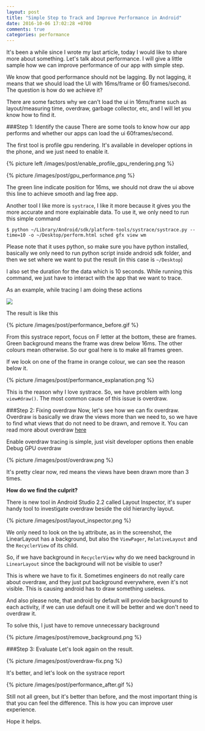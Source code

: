 ```yaml
---
layout: post
title: "Simple Step to Track and Improve Performance in Android"
date: 2016-10-06 17:02:28 +0700
comments: true
categories: performance
---
```


It's been a while since I wrote my last article, today I would like to share more about something. Let's talk about performance. I will give a little sample how we can improve performance of our app with simple step.

We know that good performance should not be lagging. By not lagging, it means that we should load the UI with 16ms/frame or 60 frames/second. The question is how do we achieve it?

<!--more-->

There are some factors why we can't load the ui in 16ms/frame such as layout/measuring time, overdraw, garbage collector, etc, and I will let you know how to find it.

###Step 1: Identify the cause
There are some tools to know how our app performs and whether our apps can load the ui 60frames/second. 

The first tool is profile gpu rendering. It's available in developer options in the phone, and we just need to enable it. 

{% picture left /images/post/enable_profile_gpu_rendering.png %}

{% picture /images/post/gpu_performance.png %}

The green line indicate position for 16ms, we should not draw the ui above this line to achieve smooth and lag free app.

Another tool I like more is `systrace`, I like it more because it gives you the more accurate and more explainable data. To use it, we only need to run this simple command

```
$ python ~/Library/Android/sdk/platform-tools/systrace/systrace.py --time=10 -o ~/Desktop/perform.html sched gfx view wm
```

Please note that it uses python, so make sure you have python installed, basically we only need to run python script inside android sdk folder, and then we set where we want to put the result (in this case is `~/Desktop`)

I also set the duration for the data which is 10 seconds. While running this command, we just have to interact with the app that we want to trace.

As an example, while tracing I am doing these actions

![]({https://www.youtube.com/watch?v=Fx6KR38JEzs})

The result is like this

{% picture /images/post/performance_before.gif %}

From this systrace report, focus on F letter at the bottom, these are frames. Green background means the frame was drew below 16ms. The other colours mean otherwise. So our goal here is to make all frames green.

If we look on one of the frame in orange colour, we can see the reason below it.

{% picture /images/post/performance_explanation.png %}

This is the reason why I love systrace. So, we have problem with long `view#draw()`. The most common cause of this issue is overdraw.

###Step 2: Fixing overdraw
Now, let's see how we can fix overdraw. Overdraw is basically we draw the views more than we need to, so we have to find what views that do not need to be drawn, and remove it. You can read more about overdraw [here](https://developer.android.com/studio/profile/dev-options-overdraw.html)

Enable overdraw tracing is simple, just visit developer options then enable Debug GPU overdraw

{% picture /images/post/overdraw.png %}

It's pretty clear now, red means the views have been drawn more than 3 times.

**How do we find the culprit?**

There is new tool in Android Studio 2.2 called Layout Inspector, it's super handy tool to investigate overdraw beside the old hierarchy layout.

{% picture /images/post/layout_inspector.png %}

We only need to look on the `bg` attribute, as in the screenshot, the LinearLayout has a background, but also the `ViewPager`, `RelativeLayout` and the `RecyclerView` of its child.

So, if we have background in `RecyclerView` why do we need background in `LinearLayout` since the background will not be visible to user?

This is where we have to fix it. Sometimes engineers do not really care about overdraw, and they just put background everywhere, even it's not visible. This is causing android has to draw something useless. 

And also please note, that android by default will provide background to each activity, if we can use default one it will be better and we don't need to overdraw it.

To solve this, I just have to remove unnecessary background

{% picture /images/post/remove_background.png %}

###Step 3: Evaluate
Let's look again on the result.

{% picture /images/post/overdraw-fix.png %}

It's better, and let's look on the systrace report

{% picture /images/post/performance_after.gif %}

Still not all green, but it's better than before, and the most important thing is that you can feel the difference. This is how you can improve user experience.

Hope it helps. 

